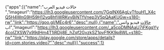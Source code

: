 {"apps":[{"name":"حالات فيديو العرب
","imageurl":"https://lh3.googleusercontent.com/7GqINX6AgLvTfouH1_X4cQ5H4WnG9H59H12vq8hfiWRKvvBiNTfVnep3V5pQAaKUGw=s180-rw","link":"https://goo.gl/MEc4r6","desc":null},{"name":"حالات فيديو واتس اب","imageurl":"https://lh3.googleusercontent.com/_a5cpDMNAaU7iFKgqYy4coIZXSW7x99dHm4T1iRDij8E_hZqf2GvzkSZ1pvFfKK9p8WL=s180-rw","link":"https://play.google.com/store/apps/details?id=com.stories.video7","desc":null}],"success":1}
